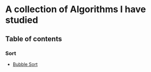 # A collection of Algorithms I have studied

## Table of contents

### Sort

- [Bubble Sort](sort/bubble/bubble_sort.md)

